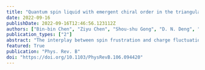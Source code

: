 ```yaml
---
title: "Quantum spin liquid with emergent chiral order in the triangular-lattice Hubbard model"
date: 2022-09-16
publishDate: 2022-09-16T12:46:56.123112Z
authors: ["Bin-bin Chen", "Ziyu Chen", "Shou-shu Gong", "D. N. Deng", "Wei Li", "Andreas Weichselbaum"]
publication_types: ["2"]
abstract: "The interplay between spin frustration and charge fluctuation gives rise to an exotic quantum state in the intermediate-interaction regime of the half-filled triangular-lattice Hubbard model, while the nature of the state is under debate. Using the density matrix renormalization group with SU(2)spin ⊗ U(1)charge symmetries implemented, we study the triangular-lattice Hubbard model defined on the long cylinder geometry up to circumference W = 6. A gapped quantum spin liquid, with on-site interaction 9 < U/t < 10.75, is identified between the metallic and the antiferromagnetic Mott insulating phases. In particular, we find that this spin liquid develops a robust long-range spin scalar-chiral correlation as the system length L increases, which unambiguously unveils the spontaneous time-reversal symmetry breaking. In addition, the degeneracy of the entanglement spectrum supports symmetry fractionalization and spinon edge modes in the obtained ground state. The possible origin of chiral order in this intermediate spin liquid and its relation to the rotonlike excitations have also been discussed."
featured: True
publication: "Phys. Rev. B"
doi: "https://doi.org/10.1103/PhysRevB.106.094420"
---
```


